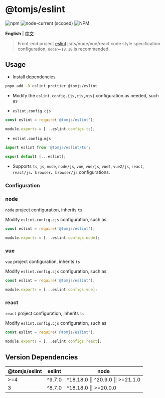 # @tomjs/eslint

![npm](https://img.shields.io/npm/v/@tomjs/eslint) ![node-current (scoped)](https://img.shields.io/node/v/@tomjs/eslint) ![NPM](https://img.shields.io/npm/l/@tomjs/eslint)

**English** | [中文](./README.zh_CN.md)

> Front-end project [eslint](https://zh-hans.eslint.org/) js/ts/node/vue/react code style specification configuration, `node>=18.18` is recommended.

## Usage

- Install dependencies

```bash
pnpm add -D eslint prettier @tomjs/eslint
```

- Modify the `eslint.config.{js,cjs,mjs}` configuration as needed, such as

- `eslint.config.cjs`

```js
const eslint = require('@tomjs/eslint');

module.exports = [...eslint.configs.ts];
```

- `eslint.config.mjs`

```js
import eslint from '@tomjs/eslint/ts';

export default [...eslint];
```

- Supports `ts`, `js`, `node`, `node/js`, `vue`, `vue/js`, `vue2`, `vue2/js`, `react`, `react/js`、`browser`、`browser/js` configurations.

### Configuration

### node

`node` project configuration, inherits `ts`

Modify `eslint.config.cjs` configuration, such as

```js
const eslint = require('@tomjs/eslint');

module.exports = [...eslint.configs.node];
```

### vue

`vue` project configuration, inherits `ts`

Modify `eslint.config.cjs` configuration, such as

```js
const eslint = require('@tomjs/eslint');

module.exports = [...eslint.configs.vue];
```

### react

`react` project configuration, inherits `ts`

Modify `eslint.config.cjs` configuration, such as

```js
const eslint = require('@tomjs/eslint');

module.exports = [...eslint.configs.react];
```

## Version Dependencies

| @tomjs/eslint | eslint | node                                |
| ------------- | ------ | ----------------------------------- |
| >=4           | ^9.7.0 | ^18.18.0 \|\| ^20.9.0 \|\| >=21.1.0 |
| 3             | ^8.7.0 | ^18.18.0 \|\| >=20.0.0              |
